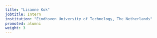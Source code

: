 ```yaml
---
title: "Lisanne Kok"
jobtitle: Intern
institution: "Eindhoven University of Technology, The Netherlands"
promoted: alumni
weight: 3
---
```


